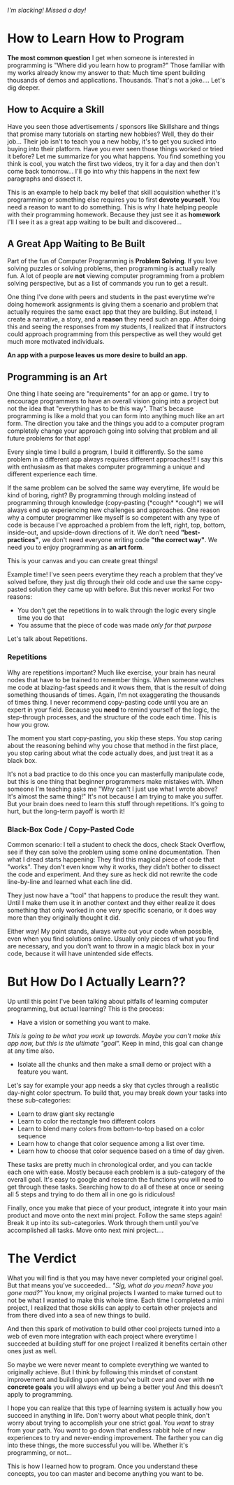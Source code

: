 *I'm slacking! Missed a day!*

# How to Learn How to Program
**The most common question** I get when someone is interested in programming is "Where did you learn how to program?" Those familiar with my works already know my answer to that: Much time spent building thousands of demos and applications. Thousands. That's not a joke.... Let's dig deeper.

## How to Acquire a Skill
Have you seen those advertisements / sponsors like Skillshare and things that promise many tutorials on starting new hobbies? Well, they do their job... Their job isn't to teach you a new hobby, it's to get you sucked into buying into their platform. Have you ever seen those things worked or tried it before? Let me summarize for you what happens. You find something you think is cool, you watch the first two videos, try it for a day and then don't come back tomorrow... I'll go into why this happens in the next few paragraphs and dissect it.

This is an example to help back my belief that skill acquisition whether it's programming or something else requires you to first **devote yourself**. You need a reason to want to do something. This is why I hate helping people with their programming homework. Because they just see it as **homework** I'll I see it as a great app waiting to be built and discovered...

## A Great App Waiting to Be Built
Part of the fun of Computer Programming is **Problem Solving**. If you love solving puzzles or solving problems, then programming is actually really fun. A lot of people are **not** viewing computer programming from a problem solving perspective, but as a list of commands you run to get a result.

One thing I've done with peers and students in the past everytime we're doing homework assignments is giving them a scenario and problem that actually requires the same exact app that they are building. But instead, I create a narrative, a story, and a **reason** they need such an app. After doing this and seeing the responses from my students, I realized that if instructors could approach programming from this perspective as well they would get much more motivated individuals.

**An app with a purpose leaves us more desire to build an app.**

## Programming is an Art
One thing I hate seeing are "requirements" for an app or game. I try to encourage programmers to have an overall vision going into a project but not the idea that "everything has to be this way". That's because programming is like a mold that you can form into anything much like an art form. The direction you take and the things you add to a computer program completely change your approach going into solving that problem and all future problems for that app!

Every single time I build a program, I build it differently. So the same problem in a different app always requires different approaches!!! I say this with enthusiasm as that makes computer programming a unique and different experience each time.

If the same problem can be solved the same way everytime, life would be kind of boring, right? By programming through molding instead of programming through knowledge (copy-pasting (\*cough\* \*cough\*) we will always end up experiencing new challenges and approaches. One reason why a computer programmer like myself is so competent with any type of code is because I've approached a problem from the left, right, top, bottom, inside-out, and upside-down directions of it. We don't need **"best-practices"**, we don't need everyone writing code **"the correct way"**. We need you to enjoy programming as **an art form**.

This is your canvas and you can create great things!

Example time! I've seen peers everytime they reach a problem that they've solved before, they just dig through their old code and use the same copy-pasted solution they came up with before. But this never works! For two reasons: 
- You don't get the repetitions in to walk through the logic every single time you do that
- You assume that the piece of code was made *only for that purpose*

Let's talk about Repetitions.

### Repetitions
Why are repetitions important? Much like exercise, your brain has neural nodes that have to be trained to remember things. When someone watches me code at blazing-fast speeds and it wows them, that is the result of doing something thousands of times. Again, I'm not exaggerating the thousands of times thing. I never recommend copy-pasting code until you are an expert in your field. Because you **need** to remind yourself of the logic, the step-through processes, and the structure of the code each time. This is how you grow.

The moment you start copy-pasting, you skip these steps. You stop caring about the reasoning behind why you chose that method in the first place, you stop caring about what the code actually does, and just treat it as a black box.

It's not a bad practice to do this once you can masterfully manipulate code, but this is one thing that beginner programmers make mistakes with. When someone I'm teaching asks me "Why can't I just use what I wrote above? It's almost the same thing!" It's not because I am trying to make you suffer. But your brain does need to learn this stuff through repetitions. It's going to hurt, but the long-term payoff is worth it!

### Black-Box Code / Copy-Pasted Code
Common scenario: I tell a student to check the docs, check Stack Overflow, see if they can solve the problem using some online documentation. Then what I dread starts happening: They find this magical piece of code that "works". They don't even know why it works, they didn't bother to dissect the code and experiment. And they sure as heck did not rewrite the code line-by-line and learned what each line did.

They just now have a "tool" that happens to produce the result they want. Until I make them use it in another context and they either realize it does something that only worked in one very specific scenario, or it does way more than they originally thought it did.

Either way! My point stands, always write out your code when possible, even when you find solutions online. Usually only pieces of what you find are necessary, and you don't want to throw in a magic black box in your code, because it will have unintended side effects.

# But How Do I Actually Learn??
Up until this point I've been talking about pitfalls of learning computer programming, but actual learning? This is the process:
- Have a vision or something you want to make.

*This is going to be what you work up towards. Maybe you can't make this app now, but this is the ultimate "goal".* Keep in mind, this goal can change at any time also.
- Isolate all the chunks and then make a small demo or project with a feature you want.

Let's say for example your app needs a sky that cycles through a realistic day-night color spectrum. To build that, you may break down your tasks into these sub-categories:
- Learn to draw giant sky rectangle
- Learn to color the rectangle two different colors
- Learn to blend many colors from bottom-to-top based on a color sequence
- Learn how to change that color sequence among a list over time.
- Learn how to choose that color sequence based on a time of day given.

These tasks are pretty much in chronological order, and you can tackle each one with ease. Mostly because each problem is a sub-category of the overall goal. It's easy to google and research the functions you will need to get through these tasks. Searching how to do all of these at once or seeing all 5 steps and trying to do them all in one go is ridiculous!

Finally, once you make that piece of your product, integrate it into your main product and move onto the next mini project. Follow the same steps again! Break it up into its sub-categories. Work through them until you've accomplished all tasks. Move onto next mini project....

# The Verdict
What you will find is that you may have never completed your original goal. But that means you've succeeded... *"Sig, what do you mean? have you gone mad?"* You know, my original projects I wanted to make turned out to not be what I wanted to make this whole time. Each time I completed a mini project, I realized that those skills can apply to certain other projects and from there dived into a sea of new things to build.

And then this spark of motivation to build other cool projects turned into a web of even more integration with each project where everytime I succeeded at building stuff for one project I realized it benefits certain other ones just as well.

So maybe we were never meant to complete everything we wanted to originally achieve. But I think by following this mindset of constant improvement and building upon what you've built over and over with **no concrete goals** you will always end up being a better you! And this doesn't apply to programming.

I hope you can realize that this type of learning system is actually how you succeed in anything in life. Don't worry about what people think, don't worry about trying to accomplish your one strict goal. You *want* to stray from your path. You *want* to go down that endless rabbit hole of new experiences to try and never-ending improvement. The farther you can dig into these things, the more successful you will be. Whether it's programming, or not...

This is how I learned how to program. Once you understand these concepts, you too can master and become anything you want to be.
